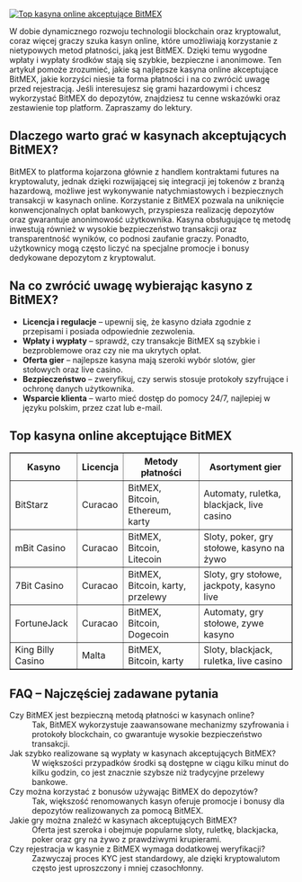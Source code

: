 [![Top kasyna online akceptujące BitMEX](https://123-caf.pages.dev/gitsignup.png)](https://vrmoo.ru/Bt82HjjY)

<div>   <div>   <p>W dobie dynamicznego rozwoju technologii blockchain oraz kryptowalut, coraz więcej graczy szuka kasyn online, które umożliwiają korzystanie z nietypowych metod płatności, jaką jest BitMEX. Dzięki temu wygodne wpłaty i wypłaty środków stają się szybkie, bezpieczne i anonimowe. Ten artykuł pomoże zrozumieć, jakie są najlepsze kasyna online akceptujące BitMEX, jakie korzyści niesie ta forma płatności i na co zwrócić uwagę przed rejestracją. Jeśli interesujesz się grami hazardowymi i chcesz wykorzystać BitMEX do depozytów, znajdziesz tu cenne wskazówki oraz zestawienie top platform. Zapraszamy do lektury.</p>   </div>    <div>   <h2>Dlaczego warto grać w kasynach akceptujących BitMEX?</h2>   <p>BitMEX to platforma kojarzona głównie z handlem kontraktami futures na kryptowaluty, jednak dzięki rozwijającej się integracji jej tokenów z branżą hazardową, możliwe jest wykonywanie natychmiastowych i bezpiecznych transakcji w kasynach online. Korzystanie z BitMEX pozwala na uniknięcie konwencjonalnych opłat bankowych, przyspiesza realizację depozytów oraz gwarantuje anonimowość użytkownika. Kasyna obsługujące tę metodę inwestują również w wysokie bezpieczeństwo transakcji oraz transparentność wyników, co podnosi zaufanie graczy. Ponadto, użytkownicy mogą często liczyć na specjalne promocje i bonusy dedykowane depozytom z kryptowalut.</p>   </div>    <div>   <h2>Na co zwrócić uwagę wybierając kasyno z BitMEX?</h2>   <ul>   <li><strong>Licencja i regulacje</strong> – upewnij się, że kasyno działa zgodnie z przepisami i posiada odpowiednie zezwolenia.</li>   <li><strong>Wpłaty i wypłaty</strong> – sprawdź, czy transakcje BitMEX są szybkie i bezproblemowe oraz czy nie ma ukrytych opłat.</li>   <li><strong>Oferta gier</strong> – najlepsze kasyna mają szeroki wybór slotów, gier stołowych oraz live casino.</li>   <li><strong>Bezpieczeństwo</strong> – zweryfikuj, czy serwis stosuje protokoły szyfrujące i ochronę danych użytkownika.</li>   <li><strong>Wsparcie klienta</strong> – warto mieć dostęp do pomocy 24/7, najlepiej w języku polskim, przez czat lub e-mail.</li>   </ul>   </div>    <div>   <h2>Top kasyna online akceptujące BitMEX</h2>   <table border="1" cellpadding="8" cellspacing="0">   <thead>   <tr>   <th>Kasyno</th>   <th>Licencja</th>   <th>Metody płatności</th>   <th>Asortyment gier</th>   </tr>   </thead>   <tbody>   <tr>   <td>BitStarz</td>   <td>Curacao</td>   <td>BitMEX, Bitcoin, Ethereum, karty</td>   <td>Automaty, ruletka, blackjack, live casino</td>   </tr>   <tr>   <td>mBit Casino</td>   <td>Curacao</td>   <td>BitMEX, Bitcoin, Litecoin</td>   <td>Sloty, poker, gry stołowe, kasyno na żywo</td>   </tr>   <tr>   <td>7Bit Casino</td>   <td>Curacao</td>   <td>BitMEX, Bitcoin, karty, przelewy</td>   <td>Sloty, gry stołowe, jackpoty, kasyno live</td>   </tr>   <tr>   <td>FortuneJack</td>   <td>Curacao</td>   <td>BitMEX, Bitcoin, Dogecoin</td>   <td>Automaty, gry stołowe, zywe kasyno</td>   </tr>   <tr>   <td>King Billy Casino</td>   <td>Malta</td>   <td>BitMEX, Bitcoin, karty</td>   <td>Sloty, blackjack, ruletka, live casino</td>   </tr>   </tbody>   </table>   </div>    <div>   <h2>FAQ – Najczęściej zadawane pytania</h2>   <dl>   <dt>Czy BitMEX jest bezpieczną metodą płatności w kasynach online?</dt>   <dd>Tak, BitMEX wykorzystuje zaawansowane mechanizmy szyfrowania i protokoły blockchain, co gwarantuje wysokie bezpieczeństwo transakcji.</dd>    <dt>Jak szybko realizowane są wypłaty w kasynach akceptujących BitMEX?</dt>   <dd>W większości przypadków środki są dostępne w ciągu kilku minut do kilku godzin, co jest znacznie szybsze niż tradycyjne przelewy bankowe.</dd>    <dt>Czy można korzystać z bonusów używając BitMEX do depozytów?</dt>   <dd>Tak, większość renomowanych kasyn oferuje promocje i bonusy dla depozytów realizowanych za pomocą BitMEX.</dd>    <dt>Jakie gry można znaleźć w kasynach akceptujących BitMEX?</dt>   <dd>Oferta jest szeroka i obejmuje popularne sloty, ruletkę, blackjacka, poker oraz gry na żywo z prawdziwymi krupierami.</dd>    <dt>Czy rejestracja w kasynie z BitMEX wymaga dodatkowej weryfikacji?</dt>   <dd>Zazwyczaj proces KYC jest standardowy, ale dzięki kryptowalutom często jest uproszczony i mniej czasochłonny.</dd>   </dl>   </div>   </div>